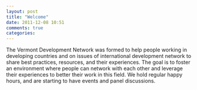 ```yaml
---
layout: post
title: "Welcome"
date: 2011-12-08 10:51
comments: true
categories: 
---
```


The Vermont Development Network was formed to help people working in
developing countries and on issues of international development network
to share best practices, resources, and their experiences. The goal is to foster an
environment where people can network with each other and leverage their
experiences to better their work in this field. We hold regular happy
hours, and are starting to have events and panel discussions. 
